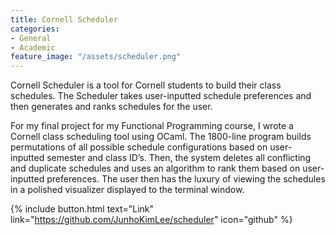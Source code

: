 ```yaml
---
title: Cornell Scheduler
categories:
- General
- Academic
feature_image: "/assets/scheduler.png"
---
```


Cornell Scheduler is a tool for Cornell students to build their class schedules. The Scheduler takes user-inputted schedule preferences and then generates and ranks schedules for the user.

<!-- more -->

For my final project for my Functional Programming course, I wrote a Cornell class scheduling tool using OCaml. The 1800-line program builds permutations of all possible schedule configurations based on user-inputted semester and class ID’s. Then, the system deletes all conflicting and duplicate schedules and uses an algorithm to rank them based on user-inputted preferences. The user then has the luxury of viewing the schedules in a polished visualizer displayed to the terminal window.



{% include button.html text="Link" link="https://github.com/JunhoKimLee/scheduler" icon="github" %}